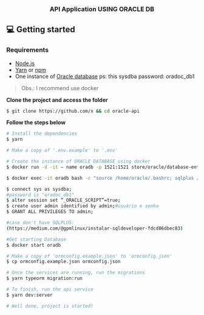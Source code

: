 <h3 align="center">
  API Application USING ORACLE DB
</h3>

## 💻 Getting started

### Requirements

- [Node.js](https://nodejs.org/en/)
- [Yarn](https://classic.yarnpkg.com/) or [npm](https://www.npmjs.com/)
- One instance of [Oracle database](https://imasters.com.br/banco-de-dados/deploy-de-um-banco-oracle-em-um-container-docker-linux-e-conexao-via-sql-developer) ps: this sysdba password: oradoc_db1
> Obs.: I recommend use docker

**Clone the project and access the folder**

```bash
$ git clone https://github.com/x && cd oracle-api
```

**Follow the steps below**

```bash
# Install the dependencies
$ yarn

# Make a copy of '.env.example' to '.env'

# Create the instance of ORACLE DATABASE using docker
$ docker run -d -it — name oradb -p 1521:1521 store/oracle/database-enterprise:12.2.0.1

$ docker exec -it oradb bash -c "source /home/oracle/.bashrc; sqlplus /nolog"

$ connect sys as sysdba;
#password is "oradoc_db1"
$ alter session set “_ORACLE_SCRIPT”=true;
$ create user admin identified by admin;#usuário e senha
$ GRANT ALL PRIVILEGES TO admin;

#case don't have SQLPLUS:
(https://medium.com/@gpmlinux/instalar-sqldeveloper-fdcd86dbec83)

#Get starting Database
$ docker start oradb

# Make a copy of 'ormconfig.example.json' to 'ormconfig.json'
$ cp ormconfig.example.json ormconfig.json

# Once the services are running, run the migrations
$ yarn typeorm migration:run

# To finish, run the api service
$ yarn dev:server

# Well done, project is started!
```
